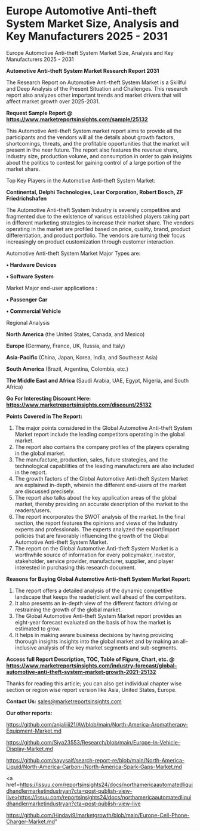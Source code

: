 # Europe Automotive Anti-theft System Market Size, Analysis and Key Manufacturers 2025 - 2031
 Europe Automotive Anti-theft System Market Size, Analysis and Key Manufacturers 2025 - 2031

<strong>Automotive Anti-theft System Market Research Report 2031</strong>

The Research Report on Automotive Anti-theft System Market is a Skillful and Deep Analysis of the Present Situation and Challenges. This research report also analyzes other important trends and market drivers that will affect market growth over 2025-2031.

<strong>Request Sample Report @ <a href=https://www.marketreportsinsights.com/sample/25132>https://www.marketreportsinsights.com/sample/25132</a></strong>

This Automotive Anti-theft System market report aims to provide all the participants and the vendors will all the details about growth factors, shortcomings, threats, and the profitable opportunities that the market will present in the near future. The report also features the revenue share, industry size, production volume, and consumption in order to gain insights about the politics to contest for gaining control of a large portion of the market share.

Top Key Players in the Automotive Anti-theft System Market:

<strong>Continental, Delphi Technologies, Lear Corporation, Robert Bosch, ZF Friedrichshafen</strong>

The Automotive Anti-theft System Industry is severely competitive and fragmented due to the existence of various established players taking part in different marketing strategies to increase their market share. The vendors operating in the market are profiled based on price, quality, brand, product differentiation, and product portfolio. The vendors are turning their focus increasingly on product customization through customer interaction.

Automotive Anti-theft System Market Major Types are:

<strong>• Hardware Devices

• Software System</strong>

Market Major end-user applications :

<strong>• Passenger Car

• Commercial Vehicle</strong>

Regional Analysis

</u><strong><b>North America</b></strong> (the United States, Canada, and Mexico)

<strong><b>Europe </b></strong>(Germany, France, UK, Russia, and Italy)

<strong><b>Asia-Pacific</b></strong> (China, Japan, Korea, India, and Southeast Asia)

<strong><b>South America</b></strong> (Brazil, Argentina, Colombia, etc.)

<strong><b>The Middle East and Africa</b></strong> (Saudi Arabia, UAE, Egypt, Nigeria, and South Africa)

<strong>Go For Interesting Discount Here: <a href=https://www.marketreportsinsights.com/discount/25132>https://www.marketreportsinsights.com/discount/25132</a></strong>

<strong>Points Covered in The Report:</strong>
<ol>
  <li>The major points considered in the Global Automotive Anti-theft System Market report include the leading competitors operating in the global market.</li>
  <li>The report also contains the company profiles of the players operating in the global market.</li>
  <li>The manufacture, production, sales, future strategies, and the technological capabilities of the leading manufacturers are also included in the report.</li>
  <li>The growth factors of the Global Automotive Anti-theft System Market are explained in-depth, wherein the different end-users of the market are discussed precisely.</li>
  <li>The report also talks about the key application areas of the global market, thereby providing an accurate description of the market to the readers/users.</li>
  <li>The report incorporates the SWOT analysis of the market. In the final section, the report features the opinions and views of the industry experts and professionals. The experts analyzed the export/import policies that are favorably influencing the growth of the Global Automotive Anti-theft System Market.</li>
  <li>The report on the Global Automotive Anti-theft System Market is a worthwhile source of information for every policymaker, investor, stakeholder, service provider, manufacturer, supplier, and player interested in purchasing this research document.</li>
</ol>
<strong>Reasons for Buying Global Automotive Anti-theft System Market Report:</strong>

<ol>
  <li>The report offers a detailed analysis of the dynamic competitive landscape that keeps the reader/client well ahead of the competitors.</li>
  <li>It also presents an in-depth view of the different factors driving or restraining the growth of the global market.</li>
  <li>The Global Automotive Anti-theft System Market report provides an eight-year forecast evaluated on the basis of how the market is estimated to grow.</li>
  <li>It helps in making aware business decisions by having providing thorough insights insights into the global market and by making an all-inclusive analysis of the key market segments and sub-segments.</li>
</ol>
<strong>Access full Report Description, TOC, Table of Figure, Chart, etc. @ <a href=https://www.marketreportsinsights.com/industry-forecast/global-automotive-anti-theft-system-market-growth-2021-25132>https://www.marketreportsinsights.com/industry-forecast/global-automotive-anti-theft-system-market-growth-2021-25132</a></strong>


Thanks for reading this article; you can also get individual chapter wise section or region wise report version like Asia, United States, Europe.

<strong>Contact Us:</strong>
sales@marketreportsinsights.com

<strong>Our other reports:</strong>

<a href=https://github.com/anjaliiii21/AV/blob/main/North-America-Aromatherapy-Equipment-Market.md>https://github.com/anjaliiii21/AV/blob/main/North-America-Aromatherapy-Equipment-Market.md</a>

<a href=https://github.com/Siya23553/Research/blob/main/Europe-In-Vehicle-Display-Market.md>https://github.com/Siya23553/Research/blob/main/Europe-In-Vehicle-Display-Market.md</a>

<a href=https://github.com/sayysaif/search-report-re/blob/main/North-America-Liquid/North-America-Carbon-/North-America-Spark-Gaps-Market.md>https://github.com/sayysaif/search-report-re/blob/main/North-America-Liquid/North-America-Carbon-/North-America-Spark-Gaps-Market.md</a>

<a href=https://issuu.com/reportsinsights24/docs/northamericaautomatedliquidhandlermarketindustryan?cta=post-publish-view-live>https://issuu.com/reportsinsights24/docs/northamericaautomatedliquidhandlermarketindustryan?cta=post-publish-view-live</a>

<a href=https://github.com/Hindavi9/marketgrowth/blob/main/Europe-Cell-Phone-Charger-Market.md>https://github.com/Hindavi9/marketgrowth/blob/main/Europe-Cell-Phone-Charger-Market.md</a>"
